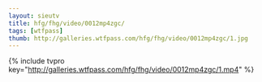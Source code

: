 ```yaml
--- 
layout: sieutv
title: hfg/fhg/video/0012mp4zgc/
tags: [wtfpass]
thumb: http://galleries.wtfpass.com/hfg/fhg/video/0012mp4zgc/1.jpg
---
```

{% include tvpro key="http://galleries.wtfpass.com/hfg/fhg/video/0012mp4zgc/1.mp4" %} 
